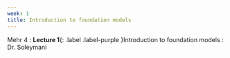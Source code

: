 ```yaml
---
week: 1
title: Introduction to foundation models
---
```


Mehr 4
: **Lecture 1**{: .label .label-purple }Introduction to foundation models
  : Dr. Soleymani